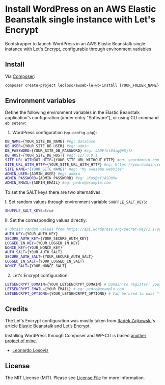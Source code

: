 # Install WordPress on an AWS Elastic Beanstalk single instance with Let's Encrypt

Bootstrapper to launch WordPress in an AWS Elastic Beanstalk single instance with Let's Encrypt, configurable through environment variables

## Install

Via [Composer](https://getcomposer.org):

```bash
composer create-project leoloso/awseb-le-wp-install {YOUR_FOLDER_NAME} dev-master
```

## Environment variables

Define the following environment variables in the Elastic Beanstalk application's configuration (under entry "Software"), or using CLI command `eb setenv`:

1. WordPress configuration (`wp-config.php`):

```bash
DB_NAME={YOUR_SITE_DB_NAME} #eg: database
DB_USER={YOUR_SITE_DB_USER} #eg: admin
DB_PASSWORD={YOUR_SITE_DB_PASSWORD} #eg: sADF!kl9diq@#Sjfk
DB_HOST={YOUR_SITE_DB_HOST} #eg: 127.0.0.1
SITE_URL_WITHOUT_HTTP={YOUR_SITE_URL_WITHOUT_HTTP} #eg: yourdomain.com
SITE_URL_WITH_HTTP={YOUR_SITE_URL_WITH_HTTP} #eg: https://yourdomain.com
SITE_NAME="{YOUR_SITE_NAME}" #eg: "My awesome website"
ADMIN_USER={ADMIN_USER} #eg: admin
ADMIN_PASSWORD={ADMIN_PASSWORD} #eg: JKo$@sfjASD00w
ADMIN_EMAIL={ADMIN_EMAIL} #eg: pedro@example.com
```

To set the SALT keys there are two alternatives:

I. Set random values through environment variable `SHUFFLE_SALT_KEYS`:

```bash
SHUFFLE_SALT_KEYS=true
```

II. Set the corresponding values directly:

```bash
# Obtain random values from https://api.wordpress.org/secret-key/1.1/salt
AUTH_KEY={YOUR_AUTH_KEY}
SECURE_AUTH_KEY={YOUR_SECURE_AUTH_KEY}
LOGGED_IN_KEY={YOUR_LOGGED_IN_KEY}
NONCE_KEY={YOUR_NONCE_KEY}
AUTH_SALT={YOUR_AUTH_SALT}
SECURE_AUTH_SALT={YOUR_SECURE_AUTH_SALT}
LOGGED_IN_SALT={YOUR_LOGGED_IN_SALT}
NONCE_SALT={YOUR_NONCE_SALT}
```

2. Let's Encrypt configuration:

```bash
LETSENCRYPT_DOMAIN={YOUR_LETSENCRYPT_DOMAIN} # Domain to register: yourdomain.com
LETSENCRYPT_EMAIL={YOUR_EMAIL} # eg: pedro@example.com
LETSENCRYPT_OPTIONS={YOUR_LETSENCRYPT_OPTIONS} # Can be used to pass "--dry-run" to avoid re-registering the certificate when launching a new server instance
```

## Credits

The Let's Encrypt configuration was mostly taken from [Radek Zajkowski](https://twitter.com/konaorange)'s article [Elastic Beanstalk and Let’s Encrypt](https://medium.com/@konaorange/elastic-beanstalk-and-lets-encrypt-74458f072f0c).

Installing WordPress through Composer and WP-CLI is based [another project of mine](https://github.com/leoloso/wp-install).

- [Leonardo Losoviz][link-author]

## License

The MIT License (MIT). Please see [License File](LICENSE.md) for more information.

[link-author]: https://github.com/leoloso
